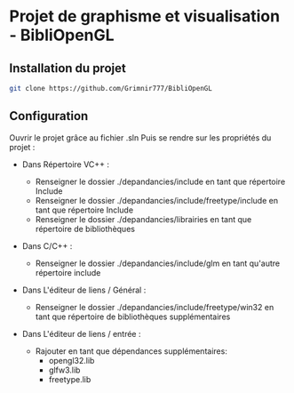 # Projet de graphisme et visualisation - BibliOpenGL
## Installation du projet

```sh
git clone https://github.com/Grimnir777/BibliOpenGL
```

## Configuration
Ouvrir le projet grâce au fichier .sln
Puis se rendre sur les propriétés du projet :
- Dans Répertoire VC++ :
  - Renseigner  le dossier ./depandancies/include en tant que répertoire Include
  - Renseigner  le dossier ./depandancies/include/freetype/include en tant que répertoire Include
  - Renseigner  le dossier ./depandancies/librairies en tant que répertoire de  bibliothèques

- Dans C/C++ :
  - Renseigner le dossier ./depandancies/include/glm en tant qu'autre répertoire include

- Dans L'éditeur de liens / Général :
  - Renseigner le dossier ./depandancies/include/freetype/win32 en tant que répertoire de bibliothèques supplémentaires
 
- Dans L'éditeur de liens / entrée :
  - Rajouter en tant que dépendances supplémentaires:
    - opengl32.lib
    - glfw3.lib
    - freetype.lib

